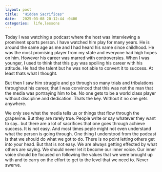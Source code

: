 ```yaml
---
layout: post
title:  "Hidden Sacrifices"
date:   2025-03-08 20:12:44 -0400
categories:  life,lessons
---
```

Today I was watching a podcast where the host was interviewing a prominent sports person. I have watched him play for many years. He is around the same age as me and I had heard his name since childhood. He was the most promising player from my state and everyone had high hopes on him. However his career was marred with controversies. When I was younger, I used to think that this guy was spoiling his career with his attitude. He had the talent but he was not able to convert it to success. At least thats what I thought.

But then I saw him struggle and go through so many trials and tribulations throughout his career, that I was convinced that this was not the man that the media was portraying him to be. No one gets to be a world class player without discipline and dedication. Thats the key. Without it no one gets anywhere. 

We only see what the media tells us or things that flow through the grapevine. But they are rarely true. People write or say whatever they want to say.. but there are a lot of sacrifices that one goes through achieve success. It is not easy. And most times peple might not even understand what the person is going through. One thing I understood from the podcast is that we should do what we got to do. There is no point letting others get into your head. But that is not easy. We are always getting effected by what others are saying. We should never let it become our inner voice. Our inner voice should be focused on following the values that we were brought up with and to carry on the effort to get to the level that we need to. Never swerve. 
